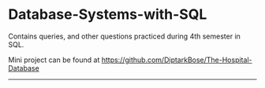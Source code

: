 # Database-Systems-with-SQL
Contains queries, and other questions practiced during 4th semester in SQL.

Mini project can be found at https://github.com/DiptarkBose/The-Hospital-Database

------------------------------------------------------------------------------------------------------------------------------------------
